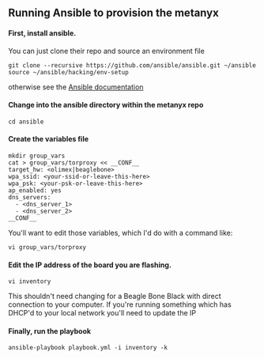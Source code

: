 Running Ansible to provision the metanyx
----------------------------------------

#### First, install ansible. 
You can just clone their repo and source an environment file

```
git clone --recursive https://github.com/ansible/ansible.git ~/ansible
source ~/ansible/hacking/env-setup
```

otherwise see the [Ansible documentation](http://docs.ansible.com/intro_installation.html)

#### Change into the ansible directory within the metanyx repo
```
cd ansible
```

#### Create the variables file
```
mkdir group_vars
cat > group_vars/torproxy << __CONF__
target_hw: <olimex|beaglebone>
wpa_ssid: <your-ssid-or-leave-this-here>
wpa_psk: <your-psk-or-leave-this-here>
ap_enabled: yes
dns_servers: 
  - <dns_server_1>
  - <dns_server_2>
__CONF__
```
You'll want to edit those variables, which I'd do with a command like:
```
vi group_vars/torproxy
```

#### Edit the IP address of the board you are flashing.

```
vi inventory
```

This shouldn't need changing for a Beagle Bone Black with direct connection to your computer.
If you're running something which has DHCP'd to your local network you'll need to update the IP

#### Finally, run the playbook
```
ansible-playbook playbook.yml -i inventory -k
```
